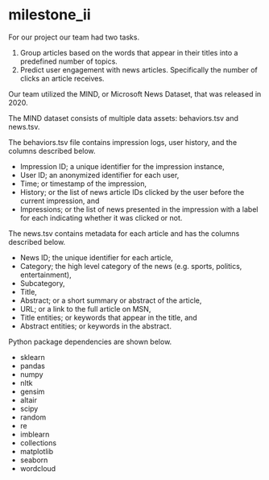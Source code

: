 # milestone_ii
For our project our team had two tasks.

1. Group articles based on the words that appear in their titles into a predefined number of topics.
2. Predict user engagement with news articles. Specifically the number of clicks an article receives.

Our team utilized the MIND, or Microsoft News Dataset, that was released in 2020.

The MIND dataset consists of multiple data assets: behaviors.tsv and news.tsv.

The behaviors.tsv file contains impression logs, user history, and the columns described below.

- Impression ID; a unique identifier for the impression instance,
- User ID; an anonymized identifier for each user,
- Time; or timestamp of the impression,
- History; or the list of news article IDs clicked by the user before the current impression, and
- Impressions; or the list of news presented in the impression with a label for each indicating whether it was clicked or not.

The news.tsv contains metadata for each article and has the columns described below.

- News ID; the unique identifier for each article,
- Category; the high level category of the news (e.g. sports, politics, entertainment),
- Subcategory,
- Title,
- Abstract; or a short summary or abstract of the article,
- URL; or a link to the full article on MSN,
- Title entities; or keywords that appear in the title, and
- Abstract entities; or keywords in the abstract.

Python package dependencies are shown below.

- sklearn
- pandas
- numpy
- nltk
- gensim
- altair
- scipy
- random
- re
- imblearn
- collections
- matplotlib
- seaborn
- wordcloud


